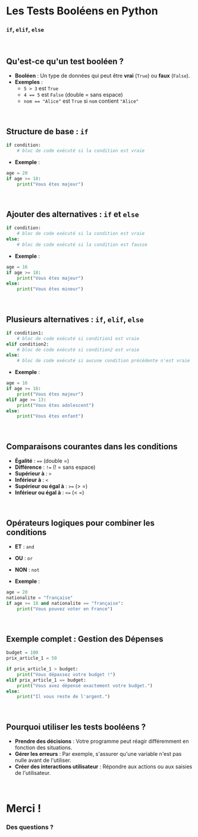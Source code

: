 
<!-- .slide: data-background="#2d2d2d" -->
# Les Tests Booléens en Python
### `if`, `elif`, `else`

<br>

## Qu'est-ce qu'un test booléen ?
- **Booléen** : Un type de données qui peut être **vrai** (`True`) ou **faux** (`False`).
- **Exemples** :
  - `5 > 3` est `True`
  - `4 == 5` est `False` (double = sans espace)
  - `nom == "Alice"` est `True` si `nom` contient `"Alice"`

<br>

## Structure de base : `if`
```python
if condition:
    # bloc de code exécuté si la condition est vraie
```
- **Exemple** :
```python
age = 20
if age >= 18:
    print("Vous êtes majeur")
```

<br>

## Ajouter des alternatives : `if` et `else`
```python
if condition:
    # bloc de code exécuté si la condition est vraie
else:
    # bloc de code exécuté si la condition est fausse
```
- **Exemple** :
```python
age = 16
if age >= 18:
    print("Vous êtes majeur")
else:
    print("Vous êtes mineur")
```

<br>

## Plusieurs alternatives : `if`, `elif`, `else`
```python
if condition1:
    # bloc de code exécuté si condition1 est vraie
elif condition2:
    # bloc de code exécuté si condition2 est vraie
else:
    # bloc de code exécuté si aucune condition précédente n'est vraie
```
- **Exemple** :
```python
age = 16
if age >= 18:
    print("Vous êtes majeur")
elif age >= 13:
    print("Vous êtes adolescent")
else:
    print("Vous êtes enfant")
```

<br>

## Comparaisons courantes dans les conditions
- **Égalité** : `==` (double =)
- **Différence** : `!=` (! = sans espace)
- **Supérieur à** : `>`
- **Inférieur à** : `<`
- **Supérieur ou égal à** : `>=` (> =)
- **Inférieur ou égal à** : `<=` (< =)

<br>

## Opérateurs logiques pour combiner les conditions
- **ET** : `and`
- **OU** : `or`
- **NON** : `not`

- **Exemple** :
```python
age = 20
nationalite = "française"
if age >= 18 and nationalite == "française":
    print("Vous pouvez voter en France")
```

<br>

## Exemple complet : Gestion des Dépenses
```python
budget = 100
prix_article_1 = 50

if prix_article_1 > budget:
    print("Vous dépassez votre budget !")
elif prix_article_1 == budget:
    print("Vous avez dépensé exactement votre budget.")
else:
    print("Il vous reste de l'argent.")
```

<br>

## Pourquoi utiliser les tests booléens ?
- **Prendre des décisions** : Votre programme peut réagir différemment en fonction des situations.
- **Gérer les erreurs** : Par exemple, s'assurer qu'une variable n'est pas nulle avant de l'utiliser.
- **Créer des interactions utilisateur** : Répondre aux actions ou aux saisies de l'utilisateur.

<br>

<!-- .slide: data-background="#2d2d2d" -->
# Merci !
### Des questions ?

